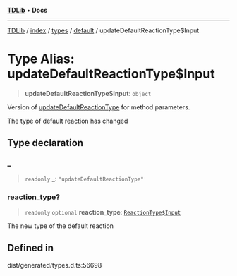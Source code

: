 [**TDLib**](../../../../../../README.md) • **Docs**

***

[TDLib](../../../../../../modules.md) / [index](../../../../../README.md) / [types](../../../README.md) / [default](../README.md) / updateDefaultReactionType$Input

# Type Alias: updateDefaultReactionType$Input

> **updateDefaultReactionType$Input**: `object`

Version of [updateDefaultReactionType](updateDefaultReactionType.md) for method parameters.

The type of default reaction has changed

## Type declaration

### \_

> `readonly` **\_**: `"updateDefaultReactionType"`

### reaction\_type?

> `readonly` `optional` **reaction\_type**: [`ReactionType$Input`](ReactionType$Input.md)

The new type of the default reaction

## Defined in

dist/generated/types.d.ts:56698
